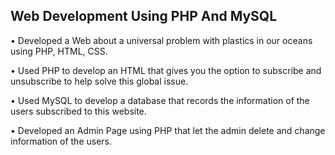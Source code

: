<h2> Web Development Using PHP And MySQL </h2>

•	Developed a Web about a universal problem with plastics in our oceans using PHP, HTML, CSS.

•	Used PHP to develop an HTML that gives you the option to subscribe and unsubscribe to help solve this global issue.

•	Used MySQL to develop a database that records the information of the users subscribed to this website.

•	Developed an Admin Page using PHP that let the admin delete and change information of the users.


